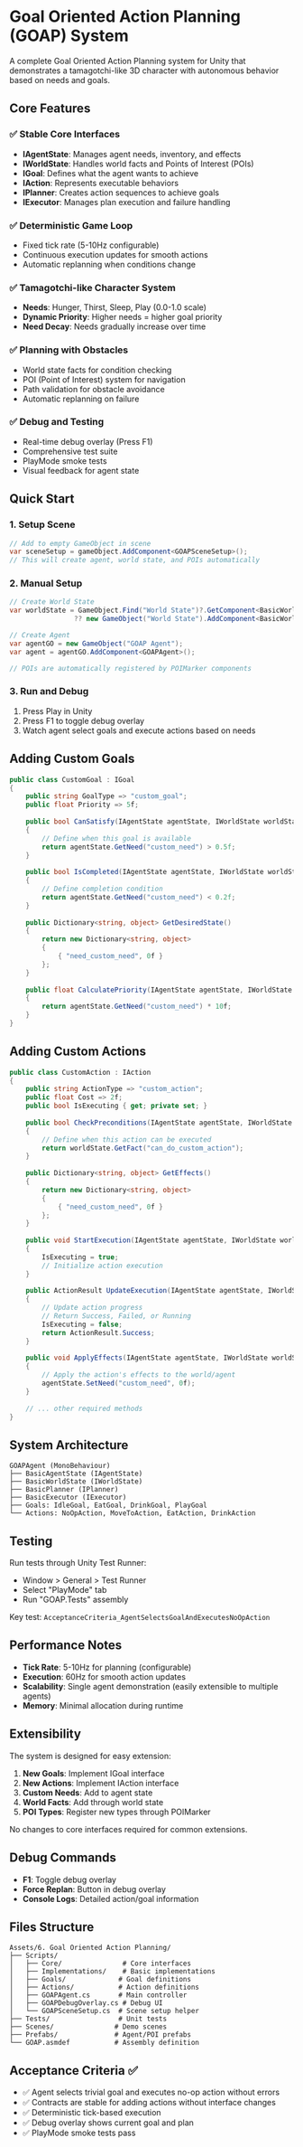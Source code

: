 # Goal Oriented Action Planning (GOAP) System

A complete Goal Oriented Action Planning system for Unity that demonstrates a tamagotchi-like 3D character with autonomous behavior based on needs and goals.

## Core Features

### ✅ Stable Core Interfaces
- **IAgentState**: Manages agent needs, inventory, and effects
- **IWorldState**: Handles world facts and Points of Interest (POIs)
- **IGoal**: Defines what the agent wants to achieve
- **IAction**: Represents executable behaviors
- **IPlanner**: Creates action sequences to achieve goals
- **IExecutor**: Manages plan execution and failure handling

### ✅ Deterministic Game Loop
- Fixed tick rate (5-10Hz configurable)
- Continuous execution updates for smooth actions
- Automatic replanning when conditions change

### ✅ Tamagotchi-like Character System
- **Needs**: Hunger, Thirst, Sleep, Play (0.0-1.0 scale)
- **Dynamic Priority**: Higher needs = higher goal priority
- **Need Decay**: Needs gradually increase over time

### ✅ Planning with Obstacles
- World state facts for condition checking
- POI (Point of Interest) system for navigation
- Path validation for obstacle avoidance
- Automatic replanning on failure

### ✅ Debug and Testing
- Real-time debug overlay (Press F1)
- Comprehensive test suite
- PlayMode smoke tests
- Visual feedback for agent state

## Quick Start

### 1. Setup Scene
```csharp
// Add to empty GameObject in scene
var sceneSetup = gameObject.AddComponent<GOAPSceneSetup>();
// This will create agent, world state, and POIs automatically
```

### 2. Manual Setup
```csharp
// Create World State
var worldState = GameObject.Find("World State")?.GetComponent<BasicWorldState>() 
                ?? new GameObject("World State").AddComponent<BasicWorldState>();

// Create Agent
var agentGO = new GameObject("GOAP Agent");
var agent = agentGO.AddComponent<GOAPAgent>();

// POIs are automatically registered by POIMarker components
```

### 3. Run and Debug
1. Press Play in Unity
2. Press F1 to toggle debug overlay
3. Watch agent select goals and execute actions based on needs

## Adding Custom Goals

```csharp
public class CustomGoal : IGoal
{
    public string GoalType => "custom_goal";
    public float Priority => 5f;
    
    public bool CanSatisfy(IAgentState agentState, IWorldState worldState)
    {
        // Define when this goal is available
        return agentState.GetNeed("custom_need") > 0.5f;
    }
    
    public bool IsCompleted(IAgentState agentState, IWorldState worldState)
    {
        // Define completion condition
        return agentState.GetNeed("custom_need") < 0.2f;
    }
    
    public Dictionary<string, object> GetDesiredState()
    {
        return new Dictionary<string, object>
        {
            { "need_custom_need", 0f }
        };
    }
    
    public float CalculatePriority(IAgentState agentState, IWorldState worldState)
    {
        return agentState.GetNeed("custom_need") * 10f;
    }
}
```

## Adding Custom Actions

```csharp
public class CustomAction : IAction
{
    public string ActionType => "custom_action";
    public float Cost => 2f;
    public bool IsExecuting { get; private set; }
    
    public bool CheckPreconditions(IAgentState agentState, IWorldState worldState)
    {
        // Define when this action can be executed
        return worldState.GetFact("can_do_custom_action");
    }
    
    public Dictionary<string, object> GetEffects()
    {
        return new Dictionary<string, object>
        {
            { "need_custom_need", 0f }
        };
    }
    
    public void StartExecution(IAgentState agentState, IWorldState worldState)
    {
        IsExecuting = true;
        // Initialize action execution
    }
    
    public ActionResult UpdateExecution(IAgentState agentState, IWorldState worldState, float deltaTime)
    {
        // Update action progress
        // Return Success, Failed, or Running
        IsExecuting = false;
        return ActionResult.Success;
    }
    
    public void ApplyEffects(IAgentState agentState, IWorldState worldState)
    {
        // Apply the action's effects to the world/agent
        agentState.SetNeed("custom_need", 0f);
    }
    
    // ... other required methods
}
```

## System Architecture

```
GOAPAgent (MonoBehaviour)
├── BasicAgentState (IAgentState)
├── BasicWorldState (IWorldState)
├── BasicPlanner (IPlanner)
├── BasicExecutor (IExecutor)
├── Goals: IdleGoal, EatGoal, DrinkGoal, PlayGoal
└── Actions: NoOpAction, MoveToAction, EatAction, DrinkAction
```

## Testing

Run tests through Unity Test Runner:
- Window > General > Test Runner
- Select "PlayMode" tab
- Run "GOAP.Tests" assembly

Key test: `AcceptanceCriteria_AgentSelectsGoalAndExecutesNoOpAction`

## Performance Notes

- **Tick Rate**: 5-10Hz for planning (configurable)
- **Execution**: 60Hz for smooth action updates
- **Scalability**: Single agent demonstration (easily extensible to multiple agents)
- **Memory**: Minimal allocation during runtime

## Extensibility

The system is designed for easy extension:

1. **New Goals**: Implement IGoal interface
2. **New Actions**: Implement IAction interface  
3. **Custom Needs**: Add to agent state
4. **World Facts**: Add through world state
5. **POI Types**: Register new types through POIMarker

No changes to core interfaces required for common extensions.

## Debug Commands

- **F1**: Toggle debug overlay
- **Force Replan**: Button in debug overlay
- **Console Logs**: Detailed action/goal information

## Files Structure

```
Assets/6. Goal Oriented Action Planning/
├── Scripts/
│   ├── Core/               # Core interfaces
│   ├── Implementations/    # Basic implementations
│   ├── Goals/             # Goal definitions
│   ├── Actions/           # Action definitions
│   ├── GOAPAgent.cs       # Main controller
│   ├── GOAPDebugOverlay.cs # Debug UI
│   └── GOAPSceneSetup.cs  # Scene setup helper
├── Tests/                 # Unit tests
├── Scenes/               # Demo scenes
├── Prefabs/              # Agent/POI prefabs
└── GOAP.asmdef           # Assembly definition
```

## Acceptance Criteria ✅

- ✅ Agent selects trivial goal and executes no-op action without errors
- ✅ Contracts are stable for adding actions without interface changes
- ✅ Deterministic tick-based execution
- ✅ Debug overlay shows current goal and plan
- ✅ PlayMode smoke tests pass